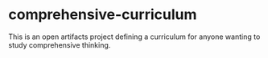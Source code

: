 # comprehensive-curriculum
This is an open artifacts project defining a curriculum for anyone wanting to study comprehensive thinking.

